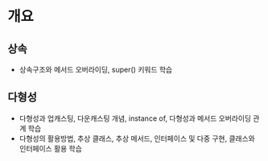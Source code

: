 # 개요

## 상속

- 상속구조와 메서드 오버라이딩, super() 키워드 학습

## 다형성

- 다형성과 업캐스팅, 다운캐스팅 개념, instance of, 다형성과 메서드 오버라이딩 관계 학습
- 다형성의 활용방법, 추상 클래스, 추상 메서드, 인터페이스 및 다중 구현, 클래스와 인터페이스 활용 학습


